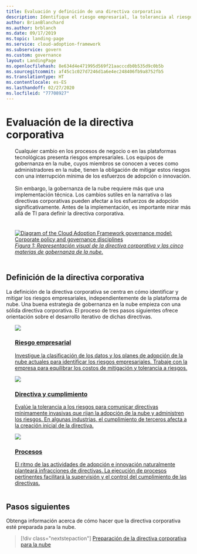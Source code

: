 ```yaml
---
title: Evaluación y definición de una directiva corporativa
description: Identifique el riesgo empresarial, la tolerancia al riesgo y los procesos de directivas y cumplimiento de la directiva corporativa como parte de una estrategia de gobernanza de la nube.
author: BrianBlanchard
ms.author: brblanch
ms.date: 09/17/2019
ms.topic: landing-page
ms.service: cloud-adoption-framework
ms.subservice: govern
ms.custom: governance
layout: LandingPage
ms.openlocfilehash: 8e634d4e471995d569f21aacccdb0b535d9c0b5b
ms.sourcegitcommit: af45c1c027d7246d1a6e4ec248406fb9a8752fb5
ms.translationtype: HT
ms.contentlocale: es-ES
ms.lasthandoff: 02/27/2020
ms.locfileid: "77708927"
---
```

# <a name="evaluate-corporate-policy"></a>Evaluación de la directiva corporativa

<!-- markdownlint-disable MD033 -->

<ul class="panelContent cardsI">
<li style="display: flex; flex-direction: column;">
    <div class="cardSize">
        <div class="cardPadding" style="padding-bottom:10px;">
            <div class="card" style="padding-bottom:10px;">
                <div class="cardText" style="padding-left:0px;">
Cualquier cambio en los procesos de negocio o en las plataformas tecnológicas presenta riesgos empresariales. Los equipos de gobernanza en la nube, cuyos miembros se conocen a veces como administradores en la nube, tienen la obligación de mitigar estos riesgos con una interrupción mínima de los esfuerzos de adopción o innovación.<br/><br/>Sin embargo, la gobernanza de la nube requiere más que una implementación técnica. Los cambios sutiles en la narrativa o las directivas corporativas pueden afectar a los esfuerzos de adopción significativamente. Antes de la implementación, es importante mirar más allá de TI para definir la directiva corporativa.<br/><br/>
                </div>
            </div>
        </div>
    </div>
</li>
<li style="display: flex; flex-direction: column;">
    <a href="../_images/operational-transformation-govern-highres.png" style="display: flex; flex-direction: column; flex: 1 0 auto;">
        <div class="cardSize">
            <div class="cardPadding" style="padding-bottom:10px;">
                <div class="card" style="padding-bottom:10px;">
                    <div class="cardText" style="padding-left:0px;">
<img src="../_images/operational-transformation-govern-highres.png" alt="Diagram of the Cloud Adoption Framework governance model: Corporate policy and governance disciplines">
<br/>
<i>Figura 1: Representación visual de la directiva corporativa y las cinco materias de gobernanza de la nube.</i>
                    </div>
                </div>
            </div>
        </div>
    </a>
</li>
</ul>

<!-- markdownlint-enable MD033 -->

## <a name="define-corporate-policy"></a>Definición de la directiva corporativa

La definición de la directiva corporativa se centra en cómo identificar y mitigar los riesgos empresariales, independientemente de la plataforma de nube. Una buena estrategia de gobernanza en la nube empieza con una sólida directiva corporativa. El proceso de tres pasos siguientes ofrece orientación sobre el desarrollo iterativo de dichas directivas.

<!-- markdownlint-disable MD033 -->

<ul class="panelContent cardsF">
<li style="display: flex; flex-direction: column;">
    <a href="./policy-compliance/business-risk.md" style="display: flex; flex-direction: column; flex: 1 0 auto;">
        <div class="cardSize" style="flex: 1 0 auto; display: flex;">
            <div class="cardPadding" style="display: flex;">
                <div class="card">
                    <div class="cardImageOuter">
                        <div class="cardImage">
                            <img src="../_images/govern/business-risk.png" class="x-hidden-focus"/>
                        </div>
                    </div>
                    <div class="cardText">
                        <h3>Riesgo empresarial</h3>
                        <p>Investigue la clasificación de los datos y los planes de adopción de la nube actuales para identificar los riesgos empresariales. Trabaje con la empresa para equilibrar los costos de mitigación y tolerancia a riesgos.</p>
                    </div>
                </div>
            </div>
        </div>
    </a>
</li>
<li style="display: flex; flex-direction: column;">
    <a href="./policy-compliance/policy-definition.md" style="display: flex; flex-direction: column; flex: 1 0 auto;">
        <div class="cardSize" style="flex: 1 0 auto; display: flex;">
            <div class="cardPadding" style="display: flex;">
                <div class="card">
                    <div class="cardImageOuter">
                        <div class="cardImage">
                            <img src="../_images/govern/corporate-policy.png" class="x-hidden-focus"/>
                        </div>
                    </div>
                    <div class="cardText">
                        <h3>Directiva y cumplimiento</h3>
                        <p>Evalúe la tolerancia a los riesgos para comunicar directivas mínimamente invasivas que rijan la adopción de la nube y administren los riesgos. En algunas industrias, el cumplimiento de terceros afecta a la creación inicial de la directiva.</p>
                    </div>
                </div>
            </div>
        </div>
    </a>
</li>
<li style="display: flex; flex-direction: column;">
    <a href="./policy-compliance/processes.md" style="display: flex; flex-direction: column; flex: 1 0 auto;">
        <div class="cardSize" style="flex: 1 0 auto; display: flex;">
            <div class="cardPadding" style="display: flex;">
                <div class="card">
                    <div class="cardImageOuter">
                        <div class="cardImage">
                            <img src="../_images/govern/enforcement.png" class="x-hidden-focus"/>
                        </div>
                    </div>
                    <div class="cardText">
                        <h3>Procesos</h3>
                        <p>El ritmo de las actividades de adopción e innovación naturalmente planteará infracciones de directivas. La ejecución de procesos pertinentes facilitará la supervisión y el control del cumplimiento de las directivas.</p>
                    </div>
                </div>
            </div>
        </div>
    </a>
</li>
</ul>

<!-- markdownlint-enable MD033 -->

## <a name="next-steps"></a>Pasos siguientes

Obtenga información acerca de cómo hacer que la directiva corporativa esté preparada para la nube.

> [!div class="nextstepaction"]
> [Preparación de la directiva corporativa para la nube](./policy-compliance/index.md)
